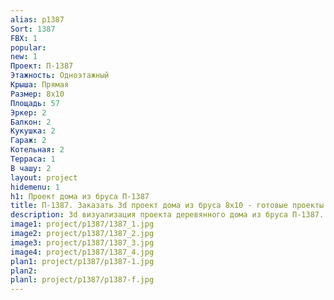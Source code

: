 ```yaml
---
alias: p1387
Sort: 1387
FBX: 1
popular: 
new: 1
Проект: П-1387
Этажность: Одноэтажный
Крыша: Прямая
Размер: 8х10
Площадь: 57
Эркер: 2
Балкон: 2
Кукушка: 2
Гараж: 2
Котельная: 2
Терраса: 1
В чашу: 2
layout: project
hidemenu: 1
h1: Проект дома из бруса П-1387
title: П-1387. Заказать 3d проект дома из бруса 8х10 - готовые проекты
description: 3d визуализация проекта деревянного дома из бруса П-1387. Площадь 57 м2, размер 8х10. Вы можете внести любые изменения в проект.
image1: project/p1387/1387_1.jpg
image2: project/p1387/1387_2.jpg
image3: project/p1387/1387_3.jpg
image4: project/p1387/1387_4.jpg
plan1: project/p1387/p1387-1.jpg
plan2: 
planl: project/p1387/p1387-f.jpg
---
```

